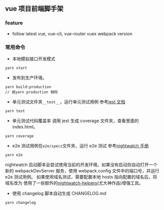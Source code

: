 ## vue 项目前端脚手架

### feature

* follow latest vue, vue-cli, vue-router vuex webpack version

### 常用命令

- 本地模拟接口开发模式

```
yarn start
```

- 发布到生产环境。

```
yarn build:production
// 或yarn production 相同
```

- 单元测试文件夹`__test__`，运行单元测试用例
  参考[jest 文档](https://facebook.github.io/jest/)

```
yarn test
```

- 单元测试代码覆盖率
  调用 jest 生成 coverage 文件夹，查看里面的 index.html。

```
yarn coverage
```

- e2e 测试用例在`e2e/specs`文件夹，运行 e2e 测试
  参考[nightwatch 手册](http://nightwatchjs.org/api)

```
yarn e2e
```

nightwatch 启动脚本会尝试使用当前的开发环境，如果没有启动则自动打开一个新的 webpackDevServer 服务，使用 webpack.config 文件中的端口号，并运行 e2e 测试用例。
如果使用域名测试，需要配置本地 hosts 指向配置的域名后，将域名改为
使用了一些额外的[nightwatch-helpers](https://www.npmjs.com/package/nightwatch-helpers)(尤大神作品)增强工具。

- 使用 changelog 脚本自动生成 CHANGELOG.md

```
yarn changelog
```

